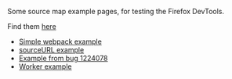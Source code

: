 Some source map example pages, for testing the Firefox DevTools.

Find them [here](https://tromey.github.io/source-map-examples/)

* [Simple webpack example](simple/index.html)
* [sourceURL example](source-url/index.html)
* [Example from bug 1224078](bug-1224078/index.html)
* [Worker example](worker/index.html)
